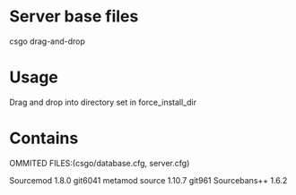 # Server base files
csgo drag-and-drop

# Usage
Drag and drop into directory set in force\_install\_dir

# Contains
OMMITED FILES:(csgo/database.cfg, server.cfg) 

Sourcemod 1.8.0         git6041
metamod source 1.10.7   git961
Sourcebans++ 1.6.2
